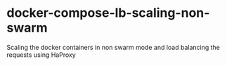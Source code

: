# docker-compose-lb-scaling-non-swarm
Scaling the docker containers in non swarm mode and load balancing the requests using HaProxy
